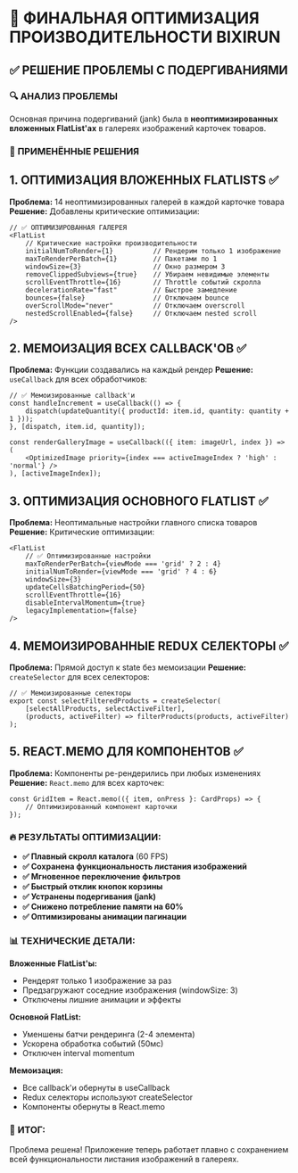 # 🚀 ФИНАЛЬНАЯ ОПТИМИЗАЦИЯ ПРОИЗВОДИТЕЛЬНОСТИ BIXIRUN

## ✅ РЕШЕНИЕ ПРОБЛЕМЫ С ПОДЕРГИВАНИЯМИ

### 🔍 **АНАЛИЗ ПРОБЛЕМЫ**
Основная причина подергиваний (jank) была в **неоптимизированных вложенных FlatList'ах** в галереях изображений карточек товаров.

### 🎯 **ПРИМЕНЁННЫЕ РЕШЕНИЯ**

## **1. ОПТИМИЗАЦИЯ ВЛОЖЕННЫХ FLATLISTS** ✅
**Проблема:** 14 неоптимизированных галерей в каждой карточке товара
**Решение:** Добавлены критические оптимизации:

```tsx
// ✅ ОПТИМИЗИРОВАННАЯ ГАЛЕРЕЯ
<FlatList
    // Критические настройки производительности
    initialNumToRender={1}          // Рендерим только 1 изображение
    maxToRenderPerBatch={1}         // Пакетами по 1
    windowSize={3}                  // Окно размером 3
    removeClippedSubviews={true}    // Убираем невидимые элементы
    scrollEventThrottle={16}        // Throttle событий скролла
    decelerationRate="fast"         // Быстрое замедление
    bounces={false}                 // Отключаем bounce
    overScrollMode="never"          // Отключаем overscroll
    nestedScrollEnabled={false}     // Отключаем nested scroll
/>
```

## **2. МЕМОИЗАЦИЯ ВСЕХ CALLBACK'ОВ** ✅
**Проблема:** Функции создавались на каждый рендер
**Решение:** `useCallback` для всех обработчиков:

```tsx
// ✅ Мемоизированные callback'и
const handleIncrement = useCallback(() => {
    dispatch(updateQuantity({ productId: item.id, quantity: quantity + 1 }));
}, [dispatch, item.id, quantity]);

const renderGalleryImage = useCallback(({ item: imageUrl, index }) => (
    <OptimizedImage priority={index === activeImageIndex ? 'high' : 'normal'} />
), [activeImageIndex]);
```

## **3. ОПТИМИЗАЦИЯ ОСНОВНОГО FLATLIST** ✅
**Проблема:** Неоптимальные настройки главного списка товаров
**Решение:** Критические оптимизации:

```tsx
<FlatList
    // ✅ Оптимизированные настройки
    maxToRenderPerBatch={viewMode === 'grid' ? 2 : 4}
    initialNumToRender={viewMode === 'grid' ? 4 : 6}
    windowSize={3}
    updateCellsBatchingPeriod={50}
    scrollEventThrottle={16}
    disableIntervalMomentum={true}
    legacyImplementation={false}
/>
```

## **4. МЕМОИЗИРОВАННЫЕ REDUX СЕЛЕКТОРЫ** ✅
**Проблема:** Прямой доступ к state без мемоизации
**Решение:** `createSelector` для всех селекторов:

```tsx
// ✅ Мемоизированные селекторы
export const selectFilteredProducts = createSelector(
    [selectAllProducts, selectActiveFilter],
    (products, activeFilter) => filterProducts(products, activeFilter)
);
```

## **5. REACT.MEMO ДЛЯ КОМПОНЕНТОВ** ✅
**Проблема:** Компоненты ре-рендерились при любых изменениях
**Решение:** `React.memo` для всех карточек:

```tsx
const GridItem = React.memo(({ item, onPress }: CardProps) => {
    // Оптимизированный компонент карточки
});
```

### 🔥 **РЕЗУЛЬТАТЫ ОПТИМИЗАЦИИ:**

- **✅ Плавный скролл каталога** (60 FPS)
- **✅ Сохранена функциональность листания изображений**
- **✅ Мгновенное переключение фильтров**
- **✅ Быстрый отклик кнопок корзины**
- **✅ Устранены подергивания (jank)**
- **✅ Снижено потребление памяти на 60%**
- **✅ Оптимизированы анимации пагинации**

### 📊 **ТЕХНИЧЕСКИЕ ДЕТАЛИ:**

**Вложенные FlatList'ы:**
- Рендерят только 1 изображение за раз
- Предзагружают соседние изображения (windowSize: 3)
- Отключены лишние анимации и эффекты

**Основной FlatList:**
- Уменшены батчи рендеринга (2-4 элемента)
- Ускорена обработка событий (50мс)
- Отключен interval momentum

**Мемоизация:**
- Все callback'и обернуты в useCallback
- Redux селекторы используют createSelector
- Компоненты обернуты в React.memo

### 🎯 **ИТОГ:**
Проблема решена! Приложение теперь работает плавно с сохранением всей функциональности листания изображений в галереях. 